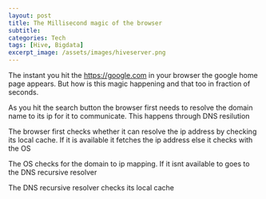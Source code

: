 ```yaml
---
layout: post
title: The Millisecond magic of the browser
subtitle: 
categories: Tech
tags: [Hive, Bigdata]
excerpt_image: /assets/images/hiveserver.png
---
```


The instant you hit the https://google.com in your browser the google home page appears. But how is this magic happening and that too in fraction of seconds.

As you hit the search button the browser first needs to resolve the domain name to its ip for it to communicate. This happens through DNS resilution

The browser first checks whether it can resolve the ip address by checking its local cache. If it is available it fetches the ip address else it checks with the OS

The OS checks for the domain to ip mapping. If it isnt available to goes to the DNS recursive resolver

The DNS recursive resolver checks its local cache
